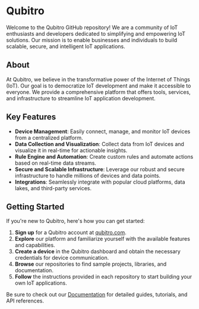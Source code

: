 # Qubitro

Welcome to the Qubitro GitHub repository! We are a community of IoT enthusiasts and developers dedicated to simplifying and empowering IoT solutions. Our mission is to enable businesses and individuals to build scalable, secure, and intelligent IoT applications.

## About

At Qubitro, we believe in the transformative power of the Internet of Things (IoT). Our goal is to democratize IoT development and make it accessible to everyone. We provide a comprehensive platform that offers tools, services, and infrastructure to streamline IoT application development.

## Key Features

- **Device Management**: Easily connect, manage, and monitor IoT devices from a centralized platform.
- **Data Collection and Visualization**: Collect data from IoT devices and visualize it in real-time for actionable insights.
- **Rule Engine and Automation**: Create custom rules and automate actions based on real-time data streams.
- **Secure and Scalable Infrastructure**: Leverage our robust and secure infrastructure to handle millions of devices and data points.
- **Integrations**: Seamlessly integrate with popular cloud platforms, data lakes, and third-party services.

## Getting Started

If you're new to Qubitro, here's how you can get started:

1. **Sign up** for a Qubitro account at [qubitro.com](https://qubitro.com).
2. **Explore** our platform and familiarize yourself with the available features and capabilities.
3. **Create a device** in the Qubitro dashboard and obtain the necessary credentials for device communication.
4. **Browse** our repositories to find sample projects, libraries, and documentation.
5. **Follow** the instructions provided in each repository to start building your own IoT applications.

Be sure to check out our [Documentation](https://docs.qubitro.com) for detailed guides, tutorials, and API references.
